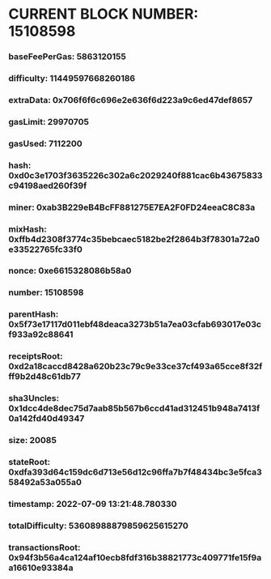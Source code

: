 # CURRENT BLOCK NUMBER: 15108598

### baseFeePerGas: 5863120155
### difficulty: 11449597668260186
### extraData: 0x706f6f6c696e2e636f6d223a9c6ed47def8657
### gasLimit: 29970705
### gasUsed: 7112200
### hash: 0xd0c3e1703f3635226c302a6c2029240f881cac6b43675833c94198aed260f39f
### miner: 0xab3B229eB4BcFF881275E7EA2F0FD24eeaC8C83a
### mixHash: 0xffb4d2308f3774c35bebcaec5182be2f2864b3f78301a72a0e33522765fc33f0
### nonce: 0xe6615328086b58a0
### number: 15108598
### parentHash: 0x5f73e17117d011ebf48deaca3273b51a7ea03cfab693017e03cf933a92c88641
### receiptsRoot: 0xd2a18caccd8428a620b23c79c9e33ce37cf493a65cce8f32fff9b2d48c61db77
### sha3Uncles: 0x1dcc4de8dec75d7aab85b567b6ccd41ad312451b948a7413f0a142fd40d49347
### size: 20085
### stateRoot: 0xdfa393d64c159dc6d713e56d12c96ffa7b7f48434bc3e5fca358492a53a055a0
### timestamp: 2022-07-09 13:21:48.780330
### totalDifficulty: 53608988879859625615270
### transactionsRoot: 0x94f3b56a4ca124af10ecb8fdf316b38821773c409771fe15f9aa16610e93384a
